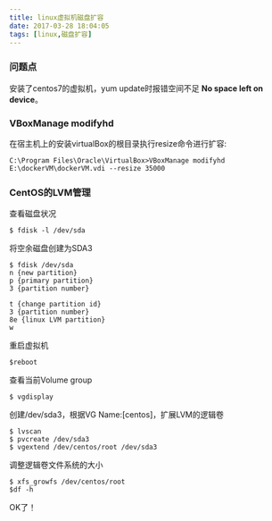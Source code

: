 ```yaml
---
title: linux虚拟机磁盘扩容
date: 2017-03-28 18:04:05
tags: [linux,磁盘扩容]
---
```

### 问题点
安装了centos7的虚拟机，yum update时报错空间不足 **No space left on device**。
### VBoxManage modifyhd
在宿主机上的安装virtualBox的根目录执行resize命令进行扩容:    

    C:\Program Files\Oracle\VirtualBox>VBoxManage modifyhd E:\dockerVM\dockerVM.vdi --resize 35000

### CentOS的LVM管理
查看磁盘状况

    $ fdisk -l /dev/sda
将空余磁盘创建为SDA3

    $ fdisk /dev/sda
    n {new partition}
    p {primary partition}
    3 {partition number}
    
    t {change partition id}
    3 {partition number}
    8e {linux LVM partition}
    w
    
重启虚拟机

    $reboot
查看当前Volume group

    $ vgdisplay
创建/dev/sda3，根据VG Name:[centos]，扩展LVM的逻辑卷

    $ lvscan
    $ pvcreate /dev/sda3
    $ vgextend /dev/centos/root /dev/sda3
  
调整逻辑卷文件系统的大小

    $ xfs_growfs /dev/centos/root
    $df -h
OK了！